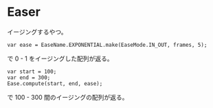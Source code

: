 Easer
=====
イージングするやつ。

    var ease = EaseName.EXPONENTIAL.make(EaseMode.IN_OUT, frames, 5);
で 0 - 1 をイージングした配列が返る。

    var start = 100;
    var end = 300;
    Ease.compute(start, end, ease);
で 100 - 300 間のイージングの配列が返る。
